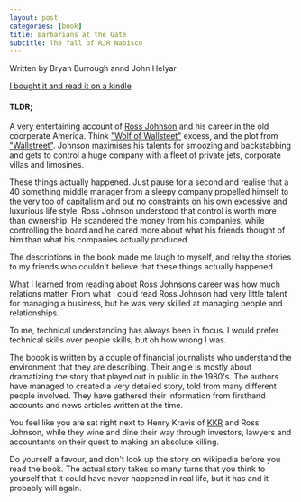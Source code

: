 ```yaml
---
layout: post
categories: [book] 
title: Barbarians at the Gate
subtitle: The fall of RJR Nabisco
---
```

Written by Bryan Burrough annd John Helyar

[I bought it and read it on a kindle](http://www.amazon.co.uk/gp/product/0099545837/ref=as_li_tl?ie=UTF8&camp=1634&creative=6738&creativeASIN=0099545837&linkCode=as2&tag=vinribmin-21)

#### TLDR;
A very entertaining account of [Ross Johnson](https://en.wikipedia.org/wiki/F._Ross_Johnson) and his career in the old coorperate America. Think ["Wolf of Wallsteet"](http://www.imdb.com/title/tt0993846/?ref_=fn_al_tt_1) excess, and the plot from ["Wallstreet"](http://www.imdb.com/title/tt0094291/?ref_=nv_sr_1). Johnson maximises his talents for smoozing and backstabbing and gets to control a huge company with a fleet of private jets, corporate villas and limosines.

These things actually happened. Just pause for a second and realise that a 40 something middle manager from a sleepy company propelled himself to the very top of capitalism and put no constraints on his own excessive and luxurious life style. Ross Johnson understood that control is worth more than ownership. He scandered the money from his companies, while controlling the board and he cared more about what his friends thought of him than what his companies actually produced.

The descriptions in the book made me laugh to myself, and relay the stories to my friends who couldn't believe that these things actually happened.

What I learned from reading about Ross Johnsons career was how much relations matter. From what I could read Ross Johnson had very little talent for managing a business, but he was very skilled at managing people and relationships.

To me, technical understanding has always been in focus. I would prefer technical skills over people skills, but oh how wrong I was.

The boook is written by a couple of financial journalists who understand the environment that they are describing. Their angle is mostly about dramatizing the story that played out in public in the 1980's. The authors have managed to created a very detailed story, told from many different people involved. They have gathered their information from firsthand accounts and news articles written at the time.

You feel like you are sat right next to Henry Kravis of [KKR](http://vincens.ribermink.com/book/2016/02/19/the-new-financial-capitalists.html) and Ross Johnson, while they wine and dine their way through investors, lawyers and accountants on their quest to making an absolute killing.

Do yourself a favour, and don't look up the story on wikipedia before you read the book. The actual story takes so many turns that you think to yourself that it could have never happened in real life, but it has and it probably will again.